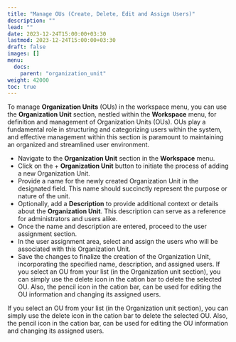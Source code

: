 ```yaml
---
title: "Manage OUs (Create, Delete, Edit and Assign Users)"
description: ""
lead: ""
date: 2023-12-24T15:00:00+03:30
lastmod: 2023-12-24T15:00:00+03:30
draft: false
images: []
menu:
  docs:
    parent: "organization_unit"
weight: 42000
toc: true
---
```


To manage **Organization Units** (OUs) in the workspace menu, you can use the **Organization Unit** section, nestled within the **Workspace** menu, for definition and management of Organization Units (OUs). OUs play a fundamental role in structuring and categorizing users within the system, and effective management within this section is paramount to maintaining an organized and streamlined user environment.

- Navigate to the **Organization Unit** section in the **Workspace** menu.
- Click on the + **Organization Unit** button to initiate the process of adding a new Organization Unit.
- Provide a name for the newly created Organization Unit in the designated field. This name should succinctly represent the purpose or nature of the unit.
- Optionally, add a **Description** to provide additional context or details about the **Organization Unit**. This description can serve as a reference for administrators and users alike.
- Once the name and description are entered, proceed to the user assignment section.
- In the user assignment area, select and assign the users who will be associated with this Organization Unit.
- Save the changes to finalize the creation of the Organization Unit, incorporating the specified name, description, and assigned users.
  If you select an OU from your list (in the Organization unit section), you can simply use the delete icon in the cation bar to delete the selected OU. Also, the pencil icon in the cation bar, can be used for editing the OU information and changing its assigned users.

If you select an OU from your list (in the Organization unit section), you can simply use the delete icon in the cation bar to delete the selected OU. Also, the pencil icon in the cation bar, can be used for editing the OU information and changing its assigned users.

